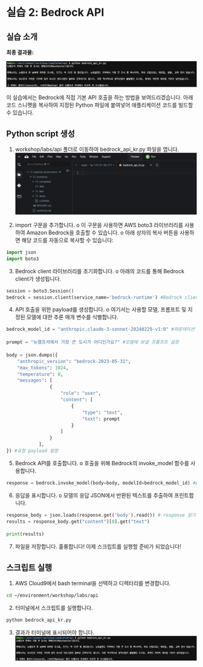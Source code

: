 # 실습 2: Bedrock API

## 실습 소개
**최종 결과물:**

![app-in-use-ko.png](images/app-in-use-ko.png)

이 실습에서는 Bedrock에 직접 기본 API 호출을 하는 방법을 보여드리겠습니다.
아래 코드 스니펫을 복사하여 지정된 Python 파일에 붙여넣어 애플리케이션 코드를 빌드할 수 있습니다.


## Python script 생성
 
1. workshop/labs/api 폴더로 이동하여 bedrock_api_kr.py 파일을 엽니다.
![app-in-use-ko.png](images/open-ko.png)


2. import 구문을 추가합니다.
o 이 구문을 사용하면 AWS boto3 라이브러리를 사용하여 Amazon Bedrock을 호출할 수 있습니다.
o 아래 상자의 복사 버튼을 사용하면 해당 코드를 자동으로 복사할 수 있습니다:

~~~python
import json
import boto3
~~~
 
3. Bedrock client 라이브러리를 초기화합니다.
o 아래의 코드를 통해 Bedrock client가 생성됩니다.
~~~python
session = boto3.Session()
bedrock = session.client(service_name='bedrock-runtime') #Bedrock client 생성
~~~

4. API 호출을 위한 payload를 생성합니다.
o 여기서는 사용할 모델, 프롬프트 및 지정된 모델에 대한 추론 매개 변수를 식별합니다.
~~~python
bedrock_model_id = "anthropic.claude-3-sonnet-20240229-v1:0" #파운데이션 모델 설정

prompt = "뉴햄프셔에서 가장 큰 도시가 어디인가요?" #모델에 보낼 프롬프트 설정

body = json.dumps({
    "anthropic_version": "bedrock-2023-05-31",
    "max_tokens": 1024, 
    "temperature": 0,
    "messages": [
                {
                    "role": "user",
                    "content": [
                        {
                            "type": "text",
                            "text": prompt 
                        }
                    ]
                }
            ],
}) #요청 payload 설정
~~~

5. Bedrock API를 호출합니다.
o 호출을 위해 Bedrock의 invoke_model 함수를 사용합니다.
~~~python
response = bedrock.invoke_model(body=body, modelId=bedrock_model_id) #payload를 Bedrock으로 전송
~~~

6. 응답을 표시합니다.
o 모델의 응답 JSON에서 반환된 텍스트를 추출하여 프린트합니다.
~~~python
response_body = json.loads(response.get('body').read()) # response 읽기
results = response_body.get("content")[0].get("text")

print(results)
~~~
 

7. 파일을 저장합니다.
훌륭합니다! 이제 스크립트를 실행할 준비가 되었습니다!

 
## 스크립트 실행
1. AWS Cloud9에서 bash terminal을 선택하고 디렉터리를 변경합니다.
~~~bash
cd ~/environment/workshop/labs/api
~~~
 
2. 터미널에서 스크립트를 실행합니다.
~~~bash
python bedrock_api_kr.py
~~~
 
3. 결과가 터미널에 표시되어야 합니다.
![app-in-use-ko.png](images/app-in-use-ko.png)
